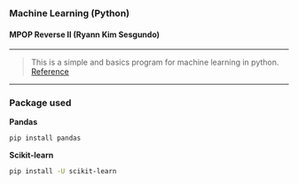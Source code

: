 ### Machine Learning (Python)
#### MPOP Reverse II (Ryann Kim Sesgundo)
---
> This is a simple and basics program for machine learning in python. [Reference](https://www.youtube.com/watch?v=7eh4d6sabA0)
---
### Package used
**Pandas**
```Bash
pip install pandas
```

**Scikit-learn**
```Bash
pip install -U scikit-learn
```